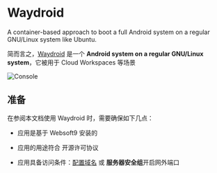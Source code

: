 # Waydroid

A container-based approach to boot a full Android system on a regular GNU/Linux system like Ubuntu.

简而言之，[Waydroid](https://waydro.id/) 是一个 **Android system on a regular GNU/Linux system**，它被用于 Cloud Workspaces  等场景


![Console](https://libs.websoft9.com/Websoft9/DocsPicture/zh/waydroid/waydroid-gui-websoft9.png)


## 准备

在参阅本文档使用 Waydroid 时，需要确保如下几点：

- 应用是基于 Websoft9 安装的

- 应用的用途符合 [](https://opensource.org/licenses/GPL-3.0) 开源许可协议

- 应用具备访问条件：[配置域名](./guide/appsetdomain) 或 **服务器安全组**开启网外端口